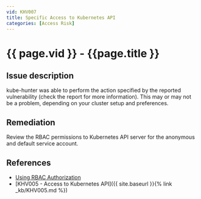 ```yaml
---
vid: KHV007
title: Specific Access to Kubernetes API
categories: [Access Risk]
---
```


# {{ page.vid }} - {{page.title }}

## Issue description

kube-hunter was able to perform the action specified by the reported vulnerability (check the report for more information). This may or may not be a problem, depending on your cluster setup and preferences.

## Remediation

Review the RBAC permissions to Kubernetes API server for the anonymous and default service account.

## References

- [Using RBAC Authorization](https://kubernetes.io/docs/reference/access-authn-authz/rbac/)
- [KHV005 - Access to Kubernetes API]({{ site.baseurl }}{% link _kb/KHV005.md %})